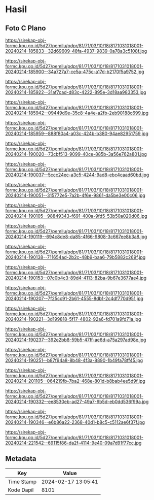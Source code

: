 # Hasil

## Foto C Plano

https://sirekap-obj-formc.kpu.go.id/5d27/pemilu/pdpr/81/71/03/10/18/8171031018001-20240214-185833--32d69609-48fa-4937-9839-0a78a3c5108f.jpg

https://sirekap-obj-formc.kpu.go.id/5d27/pemilu/pdpr/81/71/03/10/18/8171031018001-20240214-185900--34a727a7-ce5a-475c-a17d-b2170f5a9752.jpg

https://sirekap-obj-formc.kpu.go.id/5d27/pemilu/pdpr/81/71/03/10/18/8171031018001-20240214-185922--31af7cad-d83c-4222-895e-3d18aa983353.jpg

https://sirekap-obj-formc.kpu.go.id/5d27/pemilu/pdpr/81/71/03/10/18/8171031018001-20240214-185942--09449d9e-35c8-4a4e-a2fb-2eb90188c699.jpg

https://sirekap-obj-formc.kpu.go.id/5d27/pemilu/pdpr/81/71/03/10/18/8171031018001-20240214-185959--888f80a4-a03c-424b-b380-94ae82951759.jpg

https://sirekap-obj-formc.kpu.go.id/5d27/pemilu/pdpr/81/71/03/10/18/8171031018001-20240214-190020--73cbf513-9099-40ce-885b-3a56e762a801.jpg

https://sirekap-obj-formc.kpu.go.id/5d27/pemilu/pdpr/81/71/03/10/18/8171031018001-20240214-190037--5ccc24ec-a3c5-4244-9ad8-ebc4caad60bd.jpg

https://sirekap-obj-formc.kpu.go.id/5d27/pemilu/pdpr/81/71/03/10/18/8171031018001-20240214-190051--315772e5-7a2b-4f6e-9861-da5be3e00c06.jpg

https://sirekap-obj-formc.kpu.go.id/5d27/pemilu/pdpr/81/71/03/10/18/8171031018001-20240214-190105--98849343-f691-400a-9fd5-53b50a020d06.jpg

https://sirekap-obj-formc.kpu.go.id/5d27/pemilu/pdpr/81/71/03/10/18/8171031018001-20240214-190119--694c8de8-da85-4f66-9808-3c667ee8b3a8.jpg

https://sirekap-obj-formc.kpu.go.id/5d27/pemilu/pdpr/81/71/03/10/18/8171031018001-20240214-190138--711654ad-2b2c-48b9-baa6-79b5882c269f.jpg

https://sirekap-obj-formc.kpu.go.id/5d27/pemilu/pdpr/81/71/03/10/18/8171031018001-20240214-190153--07c0b4c3-89d4-4113-82ba-9b67e3677ae4.jpg

https://sirekap-obj-formc.kpu.go.id/5d27/pemilu/pdpr/81/71/03/10/18/8171031018001-20240214-190207--7f25cc91-2b61-4555-8db1-2c4df770d951.jpg

https://sirekap-obj-formc.kpu.go.id/5d27/pemilu/pdpr/81/71/03/10/18/8171031018001-20240214-190221--3d199818-5f17-4802-92a6-fd701a9fd71a.jpg

https://sirekap-obj-formc.kpu.go.id/5d27/pemilu/pdpr/81/71/03/10/18/8171031018001-20240214-190237--392e2bb8-59b5-47ff-ae6d-a75a297ad98e.jpg

https://sirekap-obj-formc.kpu.go.id/5d27/pemilu/pdpr/81/71/03/10/18/8171031018001-20240214-190251--b87f94a8-8b48-4f3a-8890-1b49fa78ff45.jpg

https://sirekap-obj-formc.kpu.go.id/5d27/pemilu/pdpr/81/71/03/10/18/8171031018001-20240214-201105--064219fb-7ba2-468e-801d-b8bab4ee5d9f.jpg

https://sirekap-obj-formc.kpu.go.id/5d27/pemilu/pdpr/81/71/03/10/18/8171031018001-20240214-190332--ee8530eb-ad27-49a7-9b5d-eb0dd536f99a.jpg

https://sirekap-obj-formc.kpu.go.id/5d27/pemilu/pdpr/81/71/03/10/18/8171031018001-20240214-190346--e6b86a22-2368-40d1-b8c5-c5112ae6f37f.jpg

https://sirekap-obj-formc.kpu.go.id/5d27/pemilu/pdpr/81/71/03/10/18/8171031018001-20240214-221542--69115f86-da2f-4114-9e40-09a7d91f77cc.jpg


## Metadata

| Key        | Value               |
| ---------- | ------------------- |
| Time Stamp | 2024-02-17 13:05:41 |
| Kode Dapil | 8101                |



